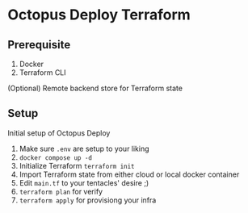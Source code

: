 # Octopus Deploy Terraform

## Prerequisite

1. Docker
1. Terraform CLI

(Optional) Remote backend store for Terraform state

## Setup

Initial setup of Octopus Deploy

1. Make sure `.env` are setup to your liking
1. `docker compose up -d`
1. Initialize Terraform `terraform init`
1. Import Terraform state from either cloud or local docker container
1. Edit `main.tf` to your tentacles' desire ;)
1. `terraform plan` for verify
1. `terraform apply` for provisiong your infra
